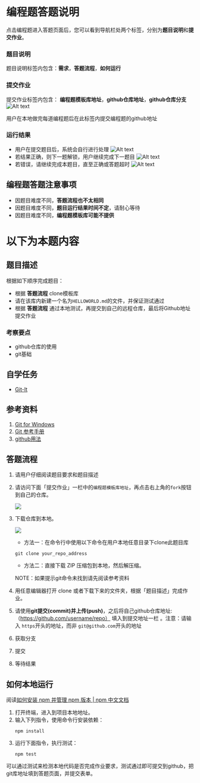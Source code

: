 # 编程题答题说明
点击编程题进入答题页面后，您可以看到导航栏处两个标签，分别为**题目说明**和**提交作业**。

### 题目说明
题目说明标签内包含：**需求**，**答题流程**，**如何运行**

### 提交作业
提交作业标签内包含：
**编程题模板库地址**，**github仓库地址**，**github仓库分支**
![Alt text](http://static.zybuluo.com/zhongjianxin/3zviwytdqu37lgfta8o0ff32/1.jpg)

用户在本地做完每道编程题后在此标签内提交编程题的github地址
### 运行结果
- 用户在提交题目后，系统会自行进行处理
![Alt text](http://static.zybuluo.com/zhongjianxin/lrcornysit0irzxa84uh11fe/4.jpg)
- 若结果正确，则下一题解锁，用户继续完成下一题目
![Alt text](http://static.zybuluo.com/zhongjianxin/nqfbczviajqbez20hon7akiw/2.jpg)
- 若错误，请继续完成本题目，直至正确或答题超时
![Alt text](http://static.zybuluo.com/zhongjianxin/yjo2ywupbubzwg68brmodig1/3.jpg)
  
## 编程题答题注意事项
- 因题目难度不同，**答题流程也不太相同**
- 因题目难度不同，**题目运行结果时间不定**，请耐心等待
- 因题目难度不同，**编程题模板库可能不提供**

# 以下为本题内容
## 题目描述
根据如下顺序完成题目：
- 根据 **答题流程** clone模板库
- 请在该库内新建一个名为`HELLOWORLD.md`的文件，并保证测试通过
- 根据 **答题流程** 通过本地测试，再提交到自己的远程仓库，最后将Github地址提交作业
### 考察要点
- github仓库的使用
- git基础

## 自学任务
- [Git-It](https://github.com/jlord/git-it-electron/releases)

## 参考资料
1. [Git for Windows](https://github.com/doggy8088/Learn-Git-in-30-days/blob/master/zh-tw/02.md)
2. [Git 参考手册](http://gitref.org/zh/index.html)
4. [github用法](https://guides.github.com/activities/hello-world/)

## 答题流程
1. 请用户仔细阅读题目要求和题目描述

2. 请访问下面「提交作业」一栏中的`编程题模板库地址`，再点击右上角的`fork`按钮到自己的仓库。

   ![](http://ocuwjo7n4.bkt.clouddn.com/2018-07-15-WeChatWorkScreenshot_2091b439-1282-4990-9380-9fdb88f6da66.png)

3. 下载仓库到本地。

   ![](http://ocuwjo7n4.bkt.clouddn.com/2018-07-15-WeChatWorkScreenshot_ed14ca41-f4ac-45c7-b5c7-07451a291cac.png)

   - 方法一：在命令行中使用以下命令在用户本地任意目录下clone此题目库
   ```
   git clone your_repo_address
   ```
   - 方法二：直接下载 ZIP 压缩包到本地，然后解压缩。

   NOTE：如果提示git命令未找到请先阅读参考资料

4. 用任意编辑器打开 clone 或者下载下来的文件夹，根据「题目描述」完成作业。

5. 请使用**git提交(commit)**并**上传(push)**，之后将自己github仓库地址:（https://github.com/username/repo） 填入到提交地址一栏 。注意：请输入 `https`开头的地址，而非 `git@github.com`开头的地址

6. 获取分支

7. 提交

8. 等待结果



## 如何本地运行
 阅读[如何安装 npm 并管理 npm 版本 | npm 中文文档](https://www.npmjs.com.cn/getting-started/installing-node/)

1.  打开终端，进入到项目本地地址。
2. 输入下列指令，使用命令行安装依赖：
    ```
    npm install
    ```
3. 运行下面指令，执行测试：
    ```
    npm test
    ```

可以通过测试来检测本地代码是否完成作业要求，测试通过即可提交到github，把git库地址填到答题页面，并提交表单。

